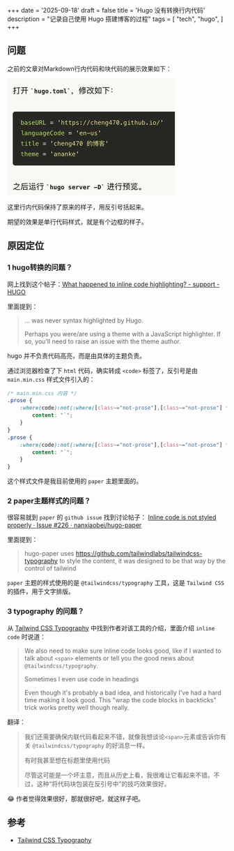 +++
date = '2025-09-18'
draft = false
title = 'Hugo 没有转换行内代码'
description = "记录自己使用 Hugo 搭建博客的过程"
tags = [
    "tech",
    "hugo",
]
+++

## 问题

之前的文章对Markdown行内代码和块代码的展示效果如下：

![](./inline-code-not-convert.jpg)

这里行内代码保持了原来的样子，用反引号括起来。

期望的效果是单行代码样式，就是有个边框的样子。

## 原因定位

### 1 hugo转换的问题？

网上找到这个帖子：[What happened to inline code highlighting? - support - HUGO](https://discourse.gohugo.io/t/what-happened-to-inline-code-highlighting/44342)

里面提到：

> … was never syntax highlighted by Hugo.
> 
> Perhaps you were/are using a theme with a JavaScript highlighter. If so, you’ll need to raise an issue with the theme author.

hugo 并不负责代码高亮，而是由具体的主题负责。

通过浏览器检查了下 `html` 代码，确实转成 `<code>` 标签了，反引号是由 `main.min.css` 样式文件引入的：

```css
/* main.min.css 内容 */
.prose {
    :where(code):not(:where([class~="not-prose"],[class~="not-prose"] *))::before {
        content: "`";
    }
}
.prose {
    :where(code):not(:where([class~="not-prose"],[class~="not-prose"] *))::after {
        content: "`";
    }
}
```

这个样式文件是我目前使用的 `paper` 主题里面的。

### 2 paper主题样式的问题？

很容易就到 `paper` 的 `github issue` 找到讨论帖子： [Inline code is not styled properly · Issue #226 · nanxiaobei/hugo-paper](https://github.com/nanxiaobei/hugo-paper/issues/226)

里面提到：

> hugo-paper uses <https://github.com/tailwindlabs/tailwindcss-typography> to style the content, it was designed to be that way by the control of tailwind

`paper` 主题的样式使用的是 ``@tailwindcss/typography`` 工具，这是 `Tailwind CSS` 的插件，用于文字排版。

### 3 typography 的问题？

从 [Tailwind CSS Typography](https://tailwindcss-typography.vercel.app/) 中找到作者对该工具的介绍，里面介绍 `inline code` 时说道：

> We also need to make sure inline code looks good, like if I wanted to talk about `<span>` elements or tell you the good news about `@tailwindcss/typography`.
>
> Sometimes I even use code in headings
>
> Even though it's probably a bad idea, and historically I've had a hard time making it look good. This "wrap the code blocks in backticks" trick works pretty well though really.

翻译：

> 我们还需要确保内联代码看起来不错，就像我想谈论`<span>`元素或告诉你有关 `@tailwindcss/typography` 的好消息一样。
>
> 有时我甚至想在标题里使用代码
>
> 尽管这可能是一个坏主意，而且从历史上看，我很难让它看起来不错。不过，这种“将代码块包装在反引号中”的技巧效果很好。

:joy: 作者觉得效果很好，那就很好吧，就这样子吧。

## 参考

- [Tailwind CSS Typography](https://tailwindcss-typography.vercel.app/)

